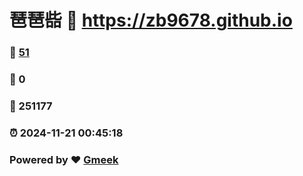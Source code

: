 # 琶琶啙 :link: https://zb9678.github.io 
### :page_facing_up: [51](https://zb9678.github.io/tag.html) 
### :speech_balloon: 0 
### :hibiscus: 251177 
### :alarm_clock: 2024-11-21 00:45:18 
### Powered by :heart: [Gmeek](https://github.com/Meekdai/Gmeek)
